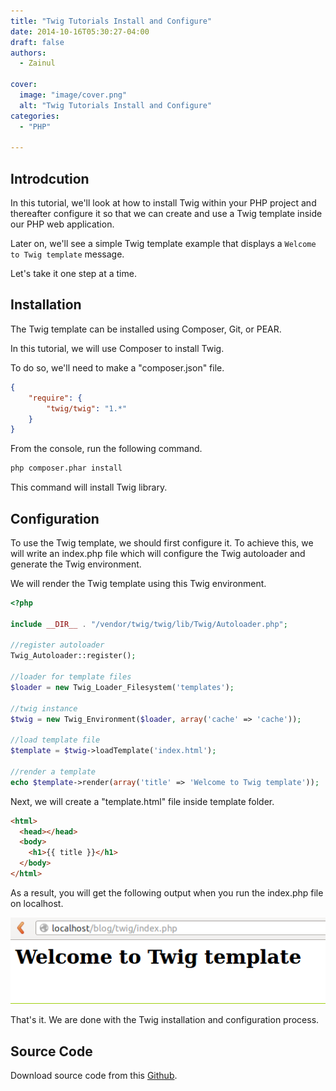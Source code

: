 ```yaml
---
title: "Twig Tutorials Install and Configure"
date: 2014-10-16T05:30:27-04:00
draft: false
authors:
  - Zainul

cover:
  image: "image/cover.png"
  alt: "Twig Tutorials Install and Configure"
categories: 
  - "PHP"
  
---
```


## Introdcution

In this tutorial, we'll look at how to install Twig within your PHP project and thereafter configure it so that we can create and use a Twig template inside our PHP web application.

Later on, we'll see a simple Twig template example that displays a ``Welcome to Twig template`` message.

Let's take it one step at a time.

## Installation

The Twig template can be installed using Composer, Git, or PEAR.

In this tutorial, we will use Composer to install Twig.

To do so, we'll need to make a "composer.json" file.

```json
{
    "require": {
        "twig/twig": "1.*"
    }
}
```

From the console, run the following command.

```bash
php composer.phar install 
```

This command will install Twig library.



## Configuration

To use the Twig template, we should first configure it. To achieve this, we will write an index.php file which will configure the Twig autoloader and generate the Twig environment.

We will render the Twig template using this Twig environment.

```php
<?php

include __DIR__ . "/vendor/twig/twig/lib/Twig/Autoloader.php";

//register autoloader
Twig_Autoloader::register();

//loader for template files
$loader = new Twig_Loader_Filesystem('templates');

//twig instance
$twig = new Twig_Environment($loader, array('cache' => 'cache'));

//load template file
$template = $twig->loadTemplate('index.html');

//render a template
echo $template->render(array('title' => 'Welcome to Twig template'));

```

Next, we will create a "template.html" file inside template folder.

```html
<html>
  <head></head>
  <body>
    <h1>{{ title }}</h1>
  </body>
</html>
```

As a result, you will get the following output when you run the index.php file on localhost.


![Twing HTML outpur](image/twig-installtion-configuaration-output.png)



That's it. We are done with the Twig installation and configuration process.


## Source Code

Download source code from this [Github](https://github.com/zainabed/tutorials/tree/master/php/twig).